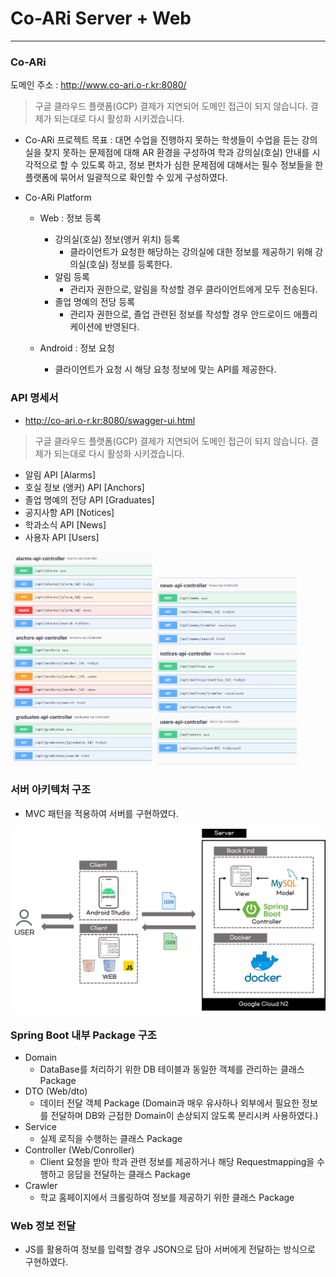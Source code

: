 # Co-ARi Server + Web
---
### Co-ARi
도메인 주소 : http://www.co-ari.o-r.kr:8080/
> 구글 클라우드 플랫폼(GCP) 결제가 지연되어 도메인 접근이 되지 않습니다. 결제가 되는대로 다시 활성화 시키겠습니다.

- Co-ARi 프로젝트 목표 : 대면 수업을 진행하지 못하는 학생들이 수업을 듣는 강의실을 찾지 못하는 문제점에 대해 AR 환경을 구성하여 학과 강의실(호실) 안내를 시각적으로 할 수 있도록 하고, 정보 편차가 심한 문제점에 대해서는 필수 정보들을 한 플랫폼에 묶어서 일괄적으로 확인할 수 있게 구성하였다.

- Co-ARi Platform
  - Web : 정보 등록
    - 강의실(호실) 정보(앵커 위치) 등록
      - 클라이언트가 요청한 해당하는 강의실에 대한 정보를 제공하기 위해 강의실(호실) 정보를 등록한다.
    - 알림 등록
      - 관리자 권한으로, 알림을 작성할 경우 클라이언트에게 모두 전송된다.
    - 졸업 명예의 전당 등록
      - 관리자 권한으로, 졸업 관련된 정보를 작성할 경우 안드로이드 애플리케이션에 반영된다.
       
  - Android : 정보 요청
    - 클라이언트가 요청 시 해당 요청 정보에 맞는 API를 제공한다.

### API 명세서
- http://co-ari.o-r.kr:8080/swagger-ui.html
> 구글 클라우드 플랫폼(GCP) 결제가 지연되어 도메인 접근이 되지 않습니다. 결제가 되는대로 다시 활성화 시키겠습니다.
> 
  - 알림 API [Alarms]
  - 호실 정보 (앵커) API [Anchors]
  - 졸업 명예의 전당 API [Graduates]
  - 공지사항 API [Notices]
  - 학과소식 API [News]
  - 사용자 API [Users]
<p float="left">
  <img src="restAPI1.png" width="45%">
  
  <img src="restAPI2.png" width="45%">
</p>

### 서버 아키텍처 구조
- MVC 패턴을 적용하여 서버를 구현하였다. 
<img src="server.png">

### Spring Boot 내부 Package 구조
- Domain
  - DataBase를 처리하기 위한 DB 테이블과 동일한 객체를 관리하는 클래스 Package 
- DTO (Web/dto)
  - 데이터 전달 객체 Package (Domain과 매우 유사하나 외부에서 필요한 정보를 전달하며 DB와 근접한 Domain이 손상되지 않도록 분리시켜 사용하였다.)
- Service
  - 실제 로직을 수행하는 클래스 Package
- Controller (Web/Conroller)
  - Client 요청을 받아 학과 관련 정보를 제공하거나 해당 Requestmapping을 수행하고 응답을 전달하는 클래스 Package
- Crawler 
  - 학교 홈페이지에서 크롤링하여 정보를 제공하기 위한 클래스 Package

### Web 정보 전달
- JS를 활용하여 정보를 입력할 경우 JSON으로 담아 서버에게 전달하는 방식으로 구현하였다.
